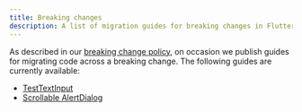 ```yaml
---
title: Breaking changes
description: A list of migration guides for breaking changes in Flutter.
---
```


As described in our [breaking change policy][],
on occasion we publish guides for migrating code
across a breaking change. The following guides are
currently available:

* [TestTextInput]
* [Scrollable AlertDialog]

[breaking change policy]: /docs/resources/compatibility
[Scrollable AlertDialog]: /docs/release/breaking-changes/scrollable_alert_dialog
[TestTextInput]: /docs/release/breaking-changes/test-text-input
